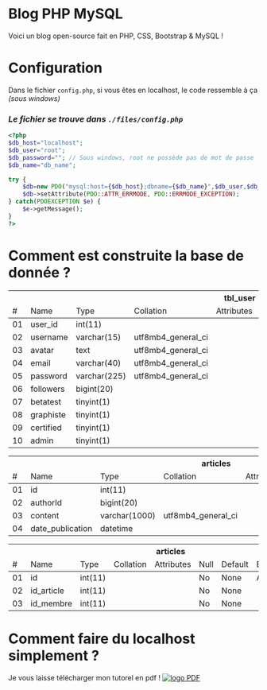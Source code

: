 # Blog PHP MySQL
Voici un blog open-source fait en PHP, CSS, Bootstrap &amp; MySQL !

# Configuration
Dans le fichier `config.php`, si vous êtes en localhost, le code ressemble à ça *(sous windows)*
### *Le fichier se trouve dans `./files/config.php`*
```php
<?php
$db_host="localhost"; 
$db_user="root";
$db_password=""; // Sous windows, root ne possède pas de mot de passe
$db_name="db_name";

try {
	$db=new PDO("mysql:host={$db_host};dbname={$db_name}",$db_user,$db_password);
	$db->setAttribute(PDO::ATTR_ERRMODE, PDO::ERRMODE_EXCEPTION);
} catch(PDOEXCEPTION $e) {
	$e->getMessage();
}
?>
```

# Comment est construite la base de donnée ?
<table>
    <thead>
        <tr>
            <th colspan="8">tbl_user</th>
        </tr>
        <tr>
            <td>#</td>
            <td>Name</td>
            <td>Type</td>
            <td>Collation</td>
            <td>Attributes</td>
            <td>Null</td>
            <td>Default</td>
            <td>Extra</td>
        </tr>
    </thead>
    <tbody>
        <tr>
            <td>01</td>
            <td>user_id</td>
            <td>int(11)</td>
            <td></td>
            <td></td>
            <td>No</td>
            <td>None</td>
            <td>AUTO_INCREMENT</td>
        </tr>
        <tr>
            <td>02</td>
            <td>username</td>
            <td>varchar(15)</td>
            <td>utf8mb4_general_ci</td>
            <td></td>
            <td>No</td>
            <td>None</td>
            <td></td>
        </tr>
        <tr>
            <td>03</td>
            <td>avatar</td>
            <td>text</td>
            <td>utf8mb4_general_ci</td>
            <td></td>
            <td>No</td>
            <td>'https://.../default_user.png'</td>
            <td></td>
        </tr>
        <tr>
            <td>04</td>
            <td>email</td>
            <td>varchar(40)</td>
            <td>utf8mb4_general_ci</td>
            <td></td>
            <td>No</td>
            <td>None</td>
            <td></td>
        </tr>
        <tr>
            <td>05</td>
            <td>password</td>
            <td>varchar(225)</td>
            <td>utf8mb4_general_ci</td>
            <td></td>
            <td>No</td>
            <td>None</td>
            <td></td>
        </tr>
        <tr>
            <td>06</td>
            <td>followers</td>
            <td>bigint(20)</td>
            <td></td>
            <td></td>
            <td>No</td>
            <td>None</td>
            <td></td>
        </tr>
        <tr>
            <td>07</td>
            <td>betatest</td>
            <td>tinyint(1)</td>
            <td></td>
            <td></td>
            <td>No</td>
            <td>0</td>
            <td></td>
        </tr>
        <tr>
            <td>08</td>
            <td>graphiste</td>
            <td>tinyint(1)</td>
            <td></td>
            <td></td>
            <td>No</td>
            <td>0</td>
            <td></td>
        </tr>
        <tr>
            <td>09</td>
            <td>certified</td>
            <td>tinyint(1)</td>
            <td></td>
            <td></td>
            <td>No</td>
            <td>0</td>
            <td></td>
        </tr>
        <tr>
            <td>10</td>
            <td>admin</td>
            <td>tinyint(1)</td>
            <td></td>
            <td></td>
            <td>No</td>
            <td>0</td>
            <td></td>
        </tr>
    </tbody>
</table>
<table>
    <thead>
        <tr>
            <th colspan="8">articles</th>
        </tr>
        <tr>
            <td>#</td>
            <td>Name</td>
            <td>Type</td>
            <td>Collation</td>
            <td>Attributes</td>
            <td>Null</td>
            <td>Default</td>
            <td>Extra</td>
        </tr>
    </thead>
    <tbody>
        <tr>
            <td>01</td>
            <td>id</td>
            <td>int(11)</td>
            <td></td>
            <td></td>
            <td>No</td>
            <td>None</td>
            <td>AUTO_INCREMENT</td>
        </tr>
        <tr>
            <td>02</td>
            <td>authorId</td>
            <td>bigint(20)</td>
            <td></td>
            <td></td>
            <td>No</td>
            <td>None</td>
            <td></td>
        </tr>
        <tr>
            <td>03</td>
            <td>content</td>
            <td>varchar(1000)</td>
            <td>utf8mb4_general_ci</td>
            <td></td>
            <td>No</td>
            <td>None</td>
            <td></td>
        </tr>
        <tr>
            <td>04</td>
            <td>date_publication</td>
            <td>datetime</td>
            <td></td>
            <td></td>
            <td>No</td>
            <td>None</td>
            <td></td>
        </tr>
    </tbody>
</table>
<table>
    <thead>
        <tr>
            <th colspan="8">articles</th>
        </tr>
        <tr>
            <td>#</td>
            <td>Name</td>
            <td>Type</td>
            <td>Collation</td>
            <td>Attributes</td>
            <td>Null</td>
            <td>Default</td>
            <td>Extra</td>
        </tr>
    </thead>
    <tbody>
        <tr>
            <td>01</td>
            <td>id</td>
            <td>int(11)</td>
            <td></td>
            <td></td>
            <td>No</td>
            <td>None</td>
            <td>AUTO_INCREMENT</td>
        </tr>
        <tr>
            <td>02</td>
            <td>id_article</td>
            <td>int(11)</td>
            <td></td>
            <td></td>
            <td>No</td>
            <td>None</td>
            <td></td>
        </tr>
        <tr>
            <td>03</td>
            <td>id_membre</td>
            <td>int(11)</td>
            <td></td>
            <td></td>
            <td>No</td>
            <td>None</td>
            <td></td>
        </tr>
    </tbody>
</table>

# Comment faire du localhost simplement ?
Je vous laisse télécharger mon tutorel en pdf !
<a href="" target="_blank"><img style="widht: 60%;" src="https://cdn.discordapp.com/attachments/914271938359210045/1008477462352646296/36C3-PDF-encryption-featured2.jpg" alt="logo PDF"></a>
